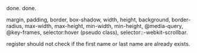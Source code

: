 <!-- logout for mobile. --> done.
<!-- when logout the login page become bad. --> done.
<!-- need to handle canel after. (we decide to not do it as i delete the card after the request is sent) -->
<!-- the user that accept the request didnt get notified is he is online or not (unless he reload); -->

margin, padding, border, box-shadow, width, height, background, border-radius, max-width, max-height, min-width, min-height, @media-query, @key-frames, selector:hover (pseudo class), selector::-webkit-scrollbar.

register should not check if the first name or last name are already exists.